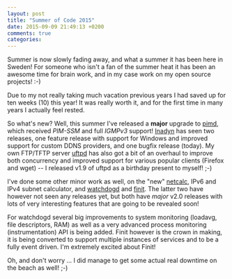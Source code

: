 ```yaml
---
layout: post
title: "Summer of Code 2015"
date: 2015-09-09 21:49:13 +0200
comments: true
categories: 
---
```


Summer is now slowly fading away, and what a summer it has been here in
Sweden!  For someone who isn't a fan of the summer heat it has been an
awesome time for brain work, and in my case work on my open source
projects! :-)

Due to my not really taking much vacation previous years I had saved up
for ten weeks (10) this year!  It was really worth it, and for the first
time in many years I actually feel rested.

So what's new?  Well, this summer I've released a **major** upgrade to
[pimd](/pimd.html), which received *PIM-SSM* and full *IGMPv3* support!
[Inadyn](/inadyn.html) has seen two releases, one feature release with
support for Windows and improved support for custom DDNS providers, and
one bugfix release (today).  My own FTP/TFTP server [uftpd](/uftpd.html)
has also got a bit of an overhaul to improve both concurrency and
improved support for various popular clients (Firefox and wget) -- I
released v1.9 of uftpd as a birthday present to myself! ;-)

I've done some other minor work as well, on the "new" [netcalc][], IPv6
and IPv4 subnet calculator, and [watchdogd][] and [finit](/finit.html).
The latter two have however not seen any releases yet, but both have
*major* v2.0 releases with lots of very interesting features that are
going to be revealed soon!

For watchdogd several big improvements to system monitoring (loadavg,
file descriptors, RAM) as well as a very advanced process monitoring
(instrumentation) API is being added.  Finit however is the crown in
making, it is being converted to support multiple instances of services
and to be a fully event driven.  I'm extremely excited about Finit!

Oh, and don't worry ... I did manage to get some actual real downtime on
the beach as well! ;-)

[netcalc]:   https://github.com/troglobit/netcalc
[watchdogd]: https://github.com/troglobit/watchdogd

<!--
  -- Local Variables:
  -- mode: markdown
  -- End:
  -->
